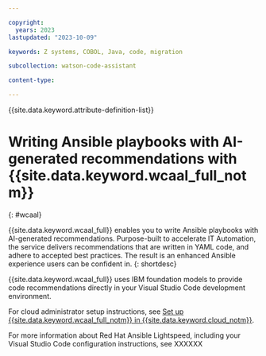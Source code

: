 ```yaml
---

copyright:
  years: 2023
lastupdated: "2023-10-09"

keywords: Z systems, COBOL, Java, code, migration

subcollection: watson-code-assistant

content-type:

---
```


{{site.data.keyword.attribute-definition-list}}

# Writing Ansible playbooks with AI-generated recommendations with {{site.data.keyword.wcaal_full_notm}}
{: #wcaal}

{{site.data.keyword.wcaal_full}} enables you to write Ansible playbooks with AI-generated recommendations. Purpose-built to accelerate IT Automation, the service delivers recommendations that are written in YAML code, and adhere to accepted best practices. The result is an enhanced Ansible experience users can be confident in.
{: shortdesc}

{{site.data.keyword.wcaal_full}} uses IBM foundation models to provide code recommendations directly in your Visual Studio Code development environment.

For cloud administrator setup instructions, see [Set up {{site.data.keyword.wcaal_full_notm}} in {{site.data.keyword.cloud_notm}}](/docs/watsonx-code-assistant?topic=watsonx-code-assistant-cloud-setup-a).

For more information about Red Hat Ansible Lightspeed, including your Visual Studio Code configuration instructions, see XXXXXX
